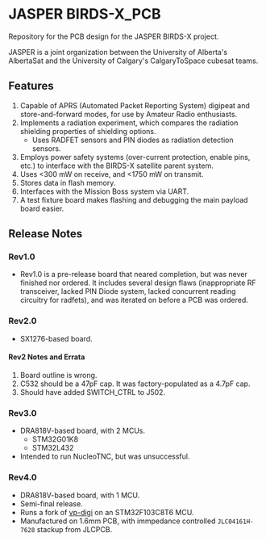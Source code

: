 # JASPER BIRDS-X_PCB
Repository for the PCB design for the JASPER BIRDS-X project.

JASPER is a joint organization between the University of Alberta's AlbertaSat and the University of Calgary's CalgaryToSpace cubesat teams.

## Features
1. Capable of APRS (Automated Packet Reporting System) digipeat and store-and-forward modes, for use by Amateur Radio enthusiasts.
2. Implements a radiation experiment, which compares the radiation shielding properties of shielding options.
	* Uses RADFET sensors and PIN diodes as radiation detection sensors.
3. Employs power safety systems (over-current protection, enable pins, etc.) to interface with the BIRDS-X satellite parent system.
4. Uses <300 mW on receive, and <1750 mW on transmit.
5. Stores data in flash memory.
6. Interfaces with the Mission Boss system via UART.
7. A test fixture board makes flashing and debugging the main payload board easier.

## Release Notes

### Rev1.0
* Rev1.0 is a pre-release board that neared completion, but was never finished nor ordered. It includes several design flaws (inappropriate RF transceiver, lacked PIN Diode system, lacked concurrent reading circuitry for radfets), and was iterated on before a PCB was ordered.

### Rev2.0
* SX1276-based board.


#### Rev2 Notes and Errata

1. Board outline is wrong.
2. C532 should be a 47pF cap. It was factory-populated as a 4.7pF cap.
3. Should have added SWITCH_CTRL to J502.

### Rev3.0
* DRA818V-based board, with 2 MCUs.
	* STM32G01K8
	* STM32L432
* Intended to run NucleoTNC, but was unsuccessful.

### Rev4.0
* DRA818V-based board, with 1 MCU.
* Semi-final release.
* Runs a fork of [vp-digi](https://github.com/sq8vps/vp-digi) on an STM32F103C8T6 MCU.
* Manufactured on 1.6mm PCB, with immpedance controlled `JLC04161H-7628` stackup from JLCPCB.

